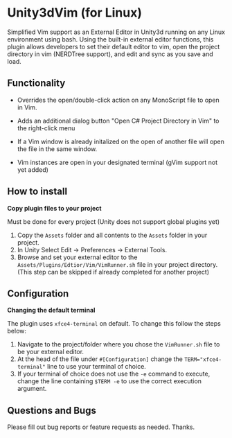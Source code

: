 # Unity3dVim (for Linux)

Simplified Vim support as an External Editor in Unity3d running on any Linux environment using bash. Using the built-in external editor functions, this plugin allows developers to set their default editor to vim, open the project directory in vim (NERDTree support), and edit and sync as you save and load.

## Functionality

- Overrides the open/double-click action on any MonoScript file to open in Vim.

- Adds an additional dialog button "Open C# Project Directory in Vim" to the right-click menu

- If a Vim window is already initalized on the open of another file will open the file in the same window.

- Vim instances are open in your designated terminal (gVim support not yet added)

## How to install

**Copy plugin files to your project**

Must be done for every project (Unity does not support global plugins yet)

1. Copy the `Assets` folder and all contents to the `Assets` folder in your project.
2. In Unity Select Edit &rarr; Preferences &rarr; External Tools.
3. Browse and set your external editor to the `Assets/Plugins/Edtior/Vim/VimRunner.sh` file in your project directory. (This step can be skipped if already completed for another project)

## Configuration

**Changing the default terminal**

The plugin uses `xfce4-terminal` on default. To change this follow the steps below:

1. Navigate to the project/folder where you chose the `VimRunner.sh` file to be your external editor.
2. At the head of the file under `#[Configuration]` change the `TERM="xfce4-terminal"` line to use your terminal of choice.
3. If your terminal of choice does not use the `-e` command to execute, change the line containing `$TERM -e` to use the correct execution argument.

## Questions and Bugs
Please fill out bug reports or feature requests as needed. Thanks.